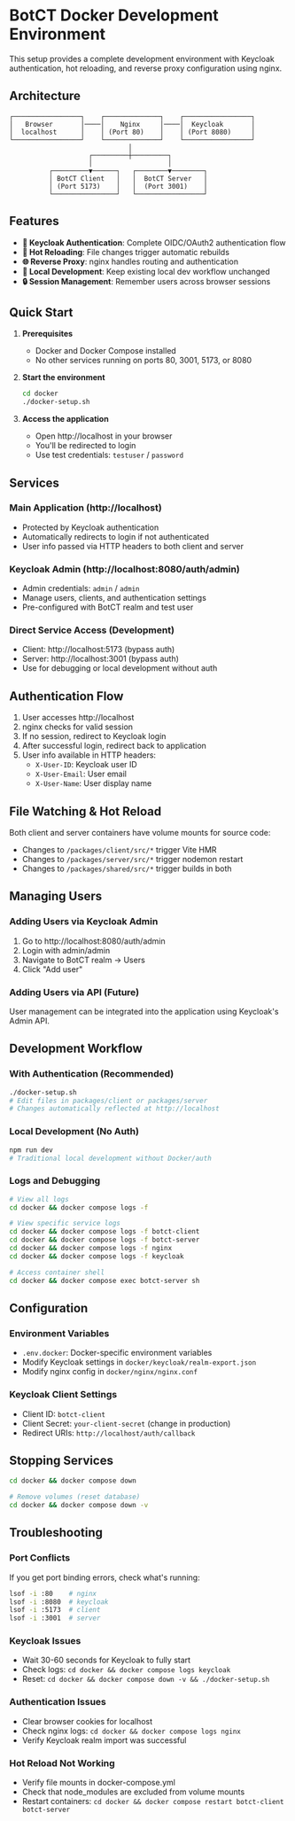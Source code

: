 # BotCT Docker Development Environment

This setup provides a complete development environment with Keycloak authentication, hot reloading, and reverse proxy configuration using nginx.

## Architecture

```
┌─────────────────┐    ┌──────────────┐    ┌─────────────────┐
│   Browser       │────│    Nginx     │────│  Keycloak       │
│  localhost      │    │ (Port 80)    │    │ (Port 8080)     │
└─────────────────┘    └──────────────┘    └─────────────────┘
                              │
                    ┌─────────┼─────────┐
                    │                   │
          ┌─────────▼──────┐   ┌────────▼────────┐
          │ BotCT Client   │   │  BotCT Server   │
          │ (Port 5173)    │   │  (Port 3001)    │
          └────────────────┘   └─────────────────┘
```

## Features

- **🔐 Keycloak Authentication**: Complete OIDC/OAuth2 authentication flow
- **🔄 Hot Reloading**: File changes trigger automatic rebuilds
- **🌐 Reverse Proxy**: nginx handles routing and authentication
- **📱 Local Development**: Keep existing local dev workflow unchanged
- **🔒 Session Management**: Remember users across browser sessions

## Quick Start

1. **Prerequisites**
   - Docker and Docker Compose installed
   - No other services running on ports 80, 3001, 5173, or 8080

2. **Start the environment**
   ```bash
   cd docker
   ./docker-setup.sh
   ```

3. **Access the application**
   - Open http://localhost in your browser
   - You'll be redirected to login
   - Use test credentials: `testuser` / `password`

## Services

### Main Application (http://localhost)
- Protected by Keycloak authentication
- Automatically redirects to login if not authenticated
- User info passed via HTTP headers to both client and server

### Keycloak Admin (http://localhost:8080/auth/admin)
- Admin credentials: `admin` / `admin`
- Manage users, clients, and authentication settings
- Pre-configured with BotCT realm and test user

### Direct Service Access (Development)
- Client: http://localhost:5173 (bypass auth)
- Server: http://localhost:3001 (bypass auth)
- Use for debugging or local development without auth

## Authentication Flow

1. User accesses http://localhost
2. nginx checks for valid session
3. If no session, redirect to Keycloak login
4. After successful login, redirect back to application
5. User info available in HTTP headers:
   - `X-User-ID`: Keycloak user ID
   - `X-User-Email`: User email
   - `X-User-Name`: User display name

## File Watching & Hot Reload

Both client and server containers have volume mounts for source code:
- Changes to `/packages/client/src/*` trigger Vite HMR
- Changes to `/packages/server/src/*` trigger nodemon restart
- Changes to `/packages/shared/src/*` trigger builds in both

## Managing Users

### Adding Users via Keycloak Admin
1. Go to http://localhost:8080/auth/admin
2. Login with admin/admin
3. Navigate to BotCT realm → Users
4. Click "Add user"

### Adding Users via API (Future)
User management can be integrated into the application using Keycloak's Admin API.

## Development Workflow

### With Authentication (Recommended)
```bash
./docker-setup.sh
# Edit files in packages/client or packages/server
# Changes automatically reflected at http://localhost
```

### Local Development (No Auth)
```bash
npm run dev
# Traditional local development without Docker/auth
```

### Logs and Debugging
```bash
# View all logs
cd docker && docker compose logs -f

# View specific service logs
cd docker && docker compose logs -f botct-client
cd docker && docker compose logs -f botct-server
cd docker && docker compose logs -f nginx
cd docker && docker compose logs -f keycloak

# Access container shell
cd docker && docker compose exec botct-server sh
```

## Configuration

### Environment Variables
- `.env.docker`: Docker-specific environment variables
- Modify Keycloak settings in `docker/keycloak/realm-export.json`
- Modify nginx config in `docker/nginx/nginx.conf`

### Keycloak Client Settings
- Client ID: `botct-client`
- Client Secret: `your-client-secret` (change in production)
- Redirect URIs: `http://localhost/auth/callback`

## Stopping Services

```bash
cd docker && docker compose down

# Remove volumes (reset database)
cd docker && docker compose down -v
```

## Troubleshooting

### Port Conflicts
If you get port binding errors, check what's running:
```bash
lsof -i :80    # nginx
lsof -i :8080  # keycloak
lsof -i :5173  # client
lsof -i :3001  # server
```

### Keycloak Issues
- Wait 30-60 seconds for Keycloak to fully start
- Check logs: `cd docker && docker compose logs keycloak`
- Reset: `cd docker && docker compose down -v && ./docker-setup.sh`

### Authentication Issues
- Clear browser cookies for localhost
- Check nginx logs: `cd docker && docker compose logs nginx`
- Verify Keycloak realm import was successful

### Hot Reload Not Working
- Verify file mounts in docker-compose.yml
- Check that node_modules are excluded from volume mounts
- Restart containers: `cd docker && docker compose restart botct-client botct-server`
